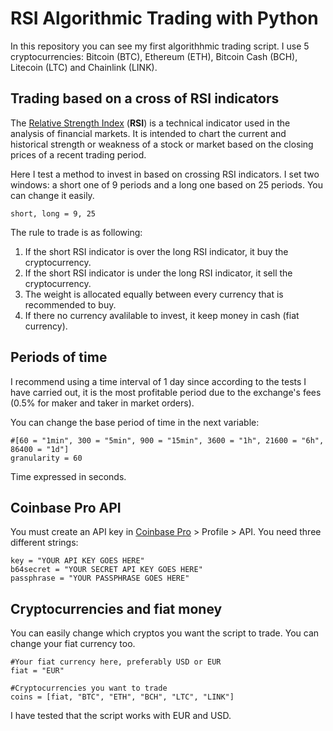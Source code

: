 # RSI Algorithmic Trading with Python

In this repository you can see my first algorithhmic trading script. I use 5 cryptocurrencies: Bitcoin (BTC), Ethereum (ETH), Bitcoin Cash (BCH), Litecoin (LTC) and Chainlink (LINK).

## Trading based on a cross of RSI indicators

The  [Relative Strength Index](https://en.wikipedia.org/wiki/Relative_strength_index) (**RSI**) is a technical indicator used in the analysis of financial markets. It is intended to chart the current and historical strength or weakness of a stock or market based on the closing prices of a recent trading period.

Here I test a method to invest in based on crossing RSI indicators. I set two windows: a short one of 9 periods and a long one based on 25 periods. You can change it easily.

```
short, long = 9, 25
```

The rule to trade is as following:

1. If the short RSI indicator is over the long RSI indicator, it buy the cryptocurrency.
2. If the short RSI indicator is under the long RSI indicator, it sell the cryptocurrency.
3. The weight is allocated equally between every currency that is recommended to buy.
4. If there no currency avalilable to invest, it keep money in cash (fiat currency).

## Periods of time

I recommend using a time interval of 1 day since according to the tests I have carried out, it is the most profitable period due to the exchange's fees (0.5% for maker and taker in market orders).

You can change the base period of time in the next variable:

```
#[60 = "1min", 300 = "5min", 900 = "15min", 3600 = "1h", 21600 = "6h", 86400 = "1d"]
granularity = 60
```
Time expressed in seconds.

## Coinbase Pro API

You must create an API key in [Coinbase Pro](https://pro.coinbase.com/) > Profile > API. You need three different strings:

```
key = "YOUR API KEY GOES HERE"
b64secret = "YOUR SECRET API KEY GOES HERE"
passphrase = "YOUR PASSPHRASE GOES HERE"
```

## Cryptocurrencies and fiat money

You can easily change which cryptos you want the script to trade. You can change your fiat currency too.

```
#Your fiat currency here, preferably USD or EUR
fiat = "EUR"

#Cryptocurrencies you want to trade
coins = [fiat, "BTC", "ETH", "BCH", "LTC", "LINK"]
```

I have tested that the script works with EUR and USD.
